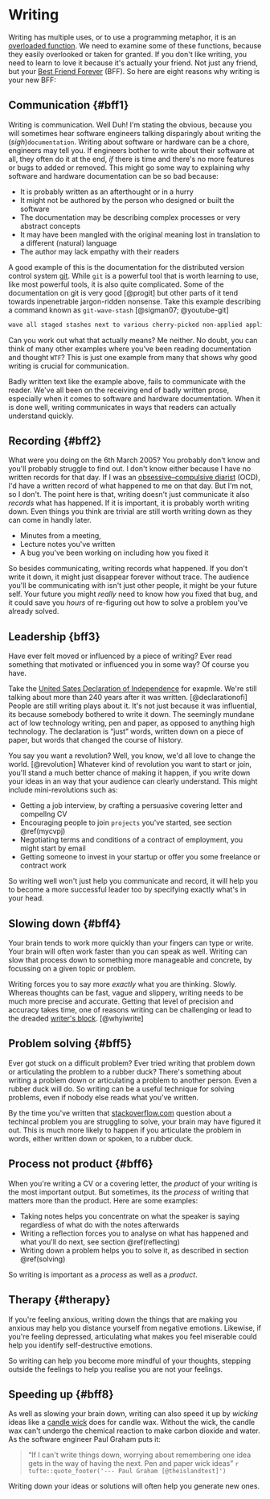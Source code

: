 # Writing

Writing has multiple uses, or to use a programming metaphor, it is an [overloaded function](https://en.wikipedia.org/wiki/Function_overloading). We need to examine some of these functions, because they easily overlooked or taken for granted. If you don't like writing, you need to learn to love it because it's actually your friend. Not just any friend, but your [Best Friend Forever](https://en.wikipedia.org/wiki/Best_friends_forever) (BFF). So here are eight reasons why writing is your new BFF:

## Communication {#bff1}

Writing is communication. Well Duh! I'm stating the obvious, because you will sometimes hear software engineers talking disparingly about writing the (*sigh*)`documentation`. Writing about software or hardware can be a chore, engineers may tell you. If engineers bother to write about their software at all, they often do it at the end, *if* there is time and there's no more features or bugs to added or removed. This might go some way to explaining why software and hardware documentation can be so bad because:

* It is probably written as an afterthought or in a hurry
* It might not be authored by the person who designed or built the software
* The documentation may be describing complex processes or very abstract concepts
* It may have been mangled with the original meaning lost in translation to a different (natural) language
* The author may lack empathy with their readers 

A good example of this is the documentation for the distributed version control system [git](https://en.wikipedia.org/wiki/Git). While `git` is a powerful tool that is worth learning to use, like most powerful tools, it is also quite complicated. Some of the documentation on git is very good [@progit] but other parts of it tend towards inpenetrable jargon-ridden nonsense. Take this example describing a command known as `git-wave-stash` [@sigman07; @youtube-git]

```md
wave all staged stashes next to various cherry-picked non-applied applied trees
```

Can you work out what that actually means? Me neither. No doubt, you can think of many other examples where you've been reading documentation and thought `WTF`? This is just one example from many that shows why good writing is crucial for communication. 

Badly written text like the example above, fails to communicate with the reader. We've all been on the receiving end of badly written prose, especially when it comes to software and hardware documentation. When it is done well, writing communicates in ways that readers can actually understand quickly.


## Recording {#bff2}

What were you doing on the 6th March 2005? You probably don't know and you'll probably struggle to find out. I don't know either because I have no written records for that day. If I was an [obsessive–compulsive diarist](https://en.wikipedia.org/wiki/Obsessive%E2%80%93compulsive_disorder) (OCD), I'd have a written record of what happened to me on that day. But I'm not, so I don't. The point here is that, writing doesn't just communicate it also *records* what has happened. If it is important, it is probably worth writing down. Even things you think are trivial are still worth writing down as they can come in handly later. 

* Minutes from a meeting,  
* Lecture notes you've written
* A bug you've been working on including how you fixed it 

So besides communicating, writing records what happened. If you don't write it down, it might just disappear forever without trace. The audience you'll be communicating with isn't just other people, it might be your future self. Your future you might *really* need to know how you fixed that bug, and it could save you *hours* of re-figuring out how to solve a problem you've already solved.

## Leadership {bff3}

Have ever felt moved or influenced by a piece of writing? Ever read something that motivated or influenced you in some way? Of course you have.

Take the [United Sates Declaration of Independence](https://en.wikipedia.org/wiki/United_States_Declaration_of_Independence) for exapmle. We're still talking about more than 240 years after it was written. [@declarationofi] People are still writing plays about it.  It's not just because it was influential, its because somebody bothered to write it down. The seemingly mundane act of low technology writing, pen and paper, as opposed to anything high technology. The declaration is “just” words, written down on a piece of paper, but words that changed the course of history. 

You say you want a revolution? Well, you know, we'd all love to change the world. [@revolution] Whatever kind of revolution you want to start or join, you'll stand a much better chance of making it happen, if you write down your ideas in an way that your audience can clearly understand. This might include mini-revolutions such as: 

* Getting a job interview, by crafting a persuasive covering letter and compellng CV 
* Encouraging people to join `projects` you've started, see section \@ref(mycvpj) 
* Negotiating terms and conditions of a contract of employment, you might start by email
* Getting someone to invest in your startup or offer you some freelance or contract work

So writing well won't just help you communicate and record, it will help you to become a more successful leader too by specifying exactly what's in your head.

## Slowing down {#bff4}

Your brain tends to work more quickly than your fingers can type or write. Your brain will often work faster than you can speak as well. Writing can slow that process down to something more manageable and concrete, by focussing on a given topic or problem. 

Writing forces you to say more *exactly* what you are thinking. Slowly. Whereas thoughts can be fast, vague and slippery, writing needs to be much more precise and accurate. Getting that level of precision and accuracy takes time, one of reasons writing can be challenging or lead to the dreaded [writer's block](https://en.wikipedia.org/wiki/Writer%27s_block). [@whyiwrite]

## Problem solving {#bff5}

Ever got stuck on a difficult problem? Ever tried writing that problem down or articulating the problem to a rubber duck? There's something about writing a problem down or articulating a problem to another person. Even a rubber duck will do. So writing can be a useful technique for solving problems, even if nobody else reads what you've written. 

By the time you've written that [stackoverflow.com](https://stackoverflow.com/) question about a techincal problem you are struggling to solve, your brain may have figured it out. This is much more likely to happen if you articulate the problem in words, either written down or spoken, to a rubber duck. 


## Process not product {#bff6}

When you're writing a CV or a covering letter, the *product* of your writing is the most important output. But sometimes, its the *process* of writing that matters more than the product. Here are some examples:

* Taking notes helps you concentrate on what the speaker is saying regardless of what do with the notes afterwards
* Writing a reflection forces you to analyse on what has happened and what you'll do next, see section \@ref(reflecting)
* Writing down a problem helps you to solve it, as described in  section \@ref(solving)

So writing is important as a *process* as well as a *product*. 

## Therapy {#therapy}

If you're feeling anxious, writing down the things that are making you anxious may help you distance yourself from negative emotions. Likewise, if you're feeling depressed, articulating what makes you feel miserable could help you identify self-destructive emotions.

So writing can help you become more mindful of your thoughts, stepping outside the feelings to help you realise you are not your feelings. 

## Speeding up {#bff8}

As well as slowing your brain down, writing can also speed it up by *wicking* ideas like a [candle wick](https://en.wikipedia.org/wiki/Candle_wick) does for candle wax. Without the wick, the candle wax can't undergo the chemical reaction to make carbon dioxide and water. As the software engineer Paul Graham puts it:  

> “If I can't write things down, worrying about remembering one idea gets in the way of having the next. Pen and paper wick ideas”
> `r tufte::quote_footer('--- Paul Graham [@theislandtest]')`


Writing down your ideas or solutions will often help you generate new ones. 